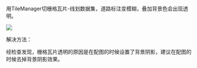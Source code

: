 用TileManager切栅格瓦片-线划数据集，道路标注变模糊，叠加背景色会出现透明。

![](pictutre/14.png)

解决方法：

经检查发现，栅格瓦片透明的原因是在配图的时候设置了背景阴影，建议在配图的时候去掉背景阴影效果。
